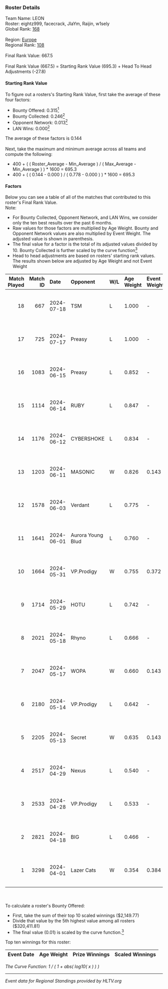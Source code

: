 ### Roster Details<br />
Team Name: LEON<br />
Roster: eightz999, facecrack, JIaYm, Raijin, w1sely<br />
Global Rank: [168](../standings_global.md)<br />
<br />
Region: [Europe]( ../standings_europe.md)<br />
Regional Rank: [108]( ../standings_europe.md)<br />
<br />
Final Rank Value:  667.5<br />
<br />
Final Rank Value (667.5) = Starting Rank Value (695.3) + Head To Head Adjustments (-27.8)<br />

#### Starting Rank Value<br />
To figure out a rosters's Starting Rank Value, first take the average of these four factors:<br />
- Bounty Offered: 0.315[<sup>1</sup>](#table2)
- Bounty Collected: 0.246[<sup>2</sup>](#table1)
- Opponent Network: 0.013[<sup>2</sup>](#table1)
- LAN Wins: 0.000[<sup>2</sup>](#table1)

The average of these factors is 0.144<br />
<br />
Next, take the maximum and minimum average across all teams and compute the following:<br />
- 400 + ( ( Roster_Average - Min_Average ) / ( Max_Average - Min_Average ) ) * 1600 = 695.3
- 400 + ( ( 0.144 - 0.000 ) / ( 0.778 - 0.000 ) ) * 1600 = 695.3


#### Factors<br />
Below you can see a table of all of the matches that contributed to this roster's Final Rank Value.<br />
Note:<br />

- For Bounty Collected, Opponent Network, and LAN Wins, we consider only the ten best results over the past 6 months.
- Raw values for those factors are multiplied by Age Weight. Bounty and Opponent Network values are also multiplied by Event Weight. The adjusted value is shown in parenthesis.
- The final value for a factor is the total of its adjusted values divided by 10. Bounty Collected is further scaled by the curve function[<sup>3</sup>](#curveFunction)
- Head to head adjustments are based on rosters' starting rank values. The results shown below are adjusted by Age Weight and not Event Weight
<span id="table1"></span><br />


| Match Played | Match ID | Date       | Opponent          | W/L | Age Weight | Event Weight | Bounty Collected | Opponent Network | LAN Wins  | H2H Adj. | Roster                                      |
| -: | -: | :- | :- | :- | :- | :- | :- | :- | :- | -: | :- |
|           18 |      667 | 2024-07-18 | TSM               | L   | 1.000      | -            | -                | -                | -         |    -3.25 | eightz999, facecrack, JIaYm, Raijin, w1sely |
|           17 |      725 | 2024-07-17 | Preasy            | L   | 1.000      | -            | -                | -                | -         |   -11.07 | eightz999, facecrack, JIaYm, Raijin, w1sely |
|           16 |     1083 | 2024-06-15 | Preasy            | L   | 0.852      | -            | -                | -                | -         |    -9.61 | eightz999, facecrack, JIaYm, Raijin, w1sely |
|           15 |     1114 | 2024-06-14 | RUBY              | L   | 0.847      | -            | -                | -                | -         |    -6.16 | eightz999, facecrack, JIaYm, Raijin, w1sely |
|           14 |     1176 | 2024-06-12 | CYBERSHOKE        | L   | 0.834      | -            | -                | -                | -         |    -6.79 | eightz999, facecrack, JIaYm, Raijin, w1sely |
|           13 |     1203 | 2024-06-11 | MASONIC           | W   | 0.826      | 0.143        | 0.009 (0.001)    | 0.081 (0.010)    | 0 (0.000) |    15.57 | eightz999, facecrack, JIaYm, Raijin, w1sely |
|           12 |     1578 | 2024-06-03 | Verdant           | L   | 0.775      | -            | -                | -                | -         |    -5.58 | eightz999, facecrack, JIaYm, Raijin, w1sely |
|           11 |     1641 | 2024-06-01 | Aurora Young Blud | L   | 0.760      | -            | -                | -                | -         |    -6.17 | eightz999, facecrack, JIaYm, Raijin, w1sely |
|           10 |     1664 | 2024-05-31 | VP.Prodigy        | W   | 0.755      | 0.372        | 0.025 (0.007)    | 0.383 (0.108)    | 0 (0.000) |    18.62 | eightz999, facecrack, JIaYm, Raijin, w1sely |
|            9 |     1714 | 2024-05-29 | HOTU              | L   | 0.742      | -            | -                | -                | -         |   -12.10 | eightz999, facecrack, JIaYm, Raijin, w1sely |
|            8 |     2021 | 2024-05-18 | Rhyno             | L   | 0.666      | -            | -                | -                | -         |    -3.54 | eightz999, facecrack, JIaYm, Raijin, w1sely |
|            7 |     2047 | 2024-05-17 | WOPA              | W   | 0.660      | 0.143        | 0.001 (0.000)    | 0.121 (0.011)    | 0 (0.000) |     8.43 | eightz999, facecrack, JIaYm, Raijin, w1sely |
|            6 |     2180 | 2024-05-14 | VP.Prodigy        | L   | 0.642      | -            | -                | -                | -         |    -5.37 | eightz999, facecrack, JIaYm, Raijin, w1sely |
|            5 |     2205 | 2024-05-13 | Secret            | W   | 0.635      | 0.143        | 0.000 (0.000)    | 0.055 (0.005)    | 0 (0.000) |     6.17 | eightz999, facecrack, JIaYm, Raijin, w1sely |
|            4 |     2517 | 2024-04-29 | Nexus             | L   | 0.540      | -            | -                | -                | -         |    -5.10 | eightz999, facecrack, JIaYm, Raijin, w1sely |
|            3 |     2533 | 2024-04-28 | VP.Prodigy        | L   | 0.533      | -            | -                | -                | -         |    -4.64 | eightz999, facecrack, JIaYm, Raijin, w1sely |
|            2 |     2821 | 2024-04-18 | BIG               | L   | 0.466      | -            | -                | -                | -         |    -0.51 | eightz999, facecrack, JIaYm, Raijin, w1sely |
|            1 |     3298 | 2024-04-01 | Lazer Cats        | W   | 0.354      | 0.384        | 0.002 (0.000)    | 0.000 (0.000)    | 0 (0.000) |     3.26 | eightz999, facecrack, JIaYm, Raijin, w1sely |

<br />
<span id="table2"></span><br />
To calculate a roster's Bounty Offered:<br />

- First, take the sum of their top 10 scaled winnings ($2,149.77)
- Divide that value by the 5th highest value among all rosters ($320,411.81)
- The final value (0.01) is scaled by the curve function.[<sup>3</sup>](#curveFunction)

Top ten winnings for this roster:<br />

| Event Date | Age Weight | Prize Winnings | Scaled Winnings |
| :- | -: | :- | :- |


<span id="curveFunction"></span>_The Curve Function: 1 / ( 1 + abs( log10( x ) ) )_<br />

---
_Event data for Regional Standings provided by HLTV.org_<br />

